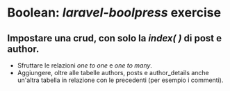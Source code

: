 **Boolean:** *laravel-boolpress* exercise
==============================================

Impostare una crud, con solo la *index( )* di post e author.
--------------------------------------------------------------------------
- Sfruttare le relazioni *one to one* e *one to many*.
- Aggiungere, oltre alle tabelle
authors, posts e author_details anche un'altra tabella in relazione con le precedenti (per esempio i commenti).
